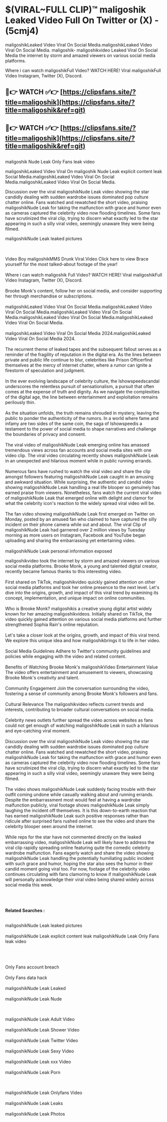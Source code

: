 #  $(VIRAL~FULL CLIP)™ maligoshik Leaked Video Full On Twitter or (X)  - (5cmj4)

maligoshikLeaked Video Viral On Social Media.maligoshikLeaked Video Viral On Social Media.
maligoshik- maligoshikvideo Leaked Viral On Social Media the internet by storm and amazed viewers on various social media platforms.

Where i can watch maligoshikFull Video? WATCH HERE! Viral maligoshikFull Video Instagram, Twitter (X), Discord.

## 🔴👉 WATCH ✅👉 [https://clipsfans.site/?title=maligoshik](https://clipsfans.site/?title=maligoshik&ref=git)


## 🔴👉 WATCH ✅👉 [https://clipsfans.site/?title=maligoshik](https://clipsfans.site/?title=maligoshik&ref=git)
##


maligoshik Nude Leak Only Fans leak video 


maligoshikLeaked Video Viral On  maligoshik Nude Leak explicit content leak Social Media.maligoshikLeaked Video Viral On Social Media.maligoshikLeaked Video Viral On Social Media.



Discussion over the viral maligoshikNude Leak video showing the star candidly dealing with sudden wardrobe issues dominated pop culture chatter online. Fans watched and rewatched the short video, praising maligoshikNude Leak for taking the malfunction with grace and humor even as cameras captured the celebrity video now flooding timelines. Some fans have scrutinized the viral clip, trying to discern what exactly led to the star appearing in such a silly viral video, seemingly unaware they were being filmed.


maligoshikNude Leak leaked pictures


  <br>

  <br>
Video Boy maligoshikMMS Drunk Viral.Video Click here to view Brace yourself for the most talked-about footage of the year!
<br><br>
Where i can watch maligoshik Full Video? WATCH HERE! Viral maligoshikFull Video Instagram, Twitter (X), Discord.
<br><br>
Brooke Monk's content, follow her on social media, and consider supporting her through merchandise or subscriptions.
<br><br>
maligoshikLeaked Video Viral On Social Media.maligoshikLeaked Video Viral On Social Media.maligoshikLeaked Video Viral On Social Media.maligoshikLeaked Video Viral On Social Media.maligoshikLeaked Video Viral On Social Media.
<br><br>
maligoshikLeaked Video Viral On Social Media 2024.maligoshikLeaked Video Viral On Social Media 2024.
<br><br>
The recurrent theme of leaked tapes and the subsequent fallout serves as a reminder of the fragility of reputation in the digital era. As the lines between private and public life continue to blur, celebrities like Prison Officerfind themselves at the mercy of internet chatter, where a rumor can ignite a firestorm of speculation and judgment.
<br><br>
In the ever evolving landscape of celebrity culture, the Ishowspeedscandal underscores the relentless pursuit of sensationalism, a pursuit that often comes at the expense of truth and dignity. As we navigate the complexities of the digital age, the line between entertainment and exploitation remains perilously thin.
<br><br>
As the situation unfolds, the truth remains shrouded in mystery, leaving the public to ponder the authenticity of the rumors. In a world where fame and infamy are two sides of the same coin, the saga of Ishowspeedis a testament to the power of social media to shape narratives and challenge the boundaries of privacy and consent.
<br><br>
The viral video of maligoshikNude Leak emerging online has amassed tremendous views across fan accounts and social media sites with one video clip. The viral video circulating recently shows maligoshikNude Leak in an unexpected and hilarious moment while in public running errands.
<br><br>
Numerous fans have rushed to watch the viral video and share the clip amongst followers featuring maligoshikNude Leak caught in an amusing and awkward situation. While surprising, the authentic and candid video showing maligoshikNude Leak handling a real life blooper so genuinely has earned praise from viewers. Nonetheless, fans watch the current viral video of maligoshikNude Leak that emerged online with delight and clamor for what the celebrity icon's reaction to the widely spread viral video will be.
<br><br>
The fan video showing maligoshikNude Leak first emerged on Twitter on Monday, posted by an amused fan who claimed to have captured the silly incident on their phone camera while out and about. The viral Clip of maligoshikNude Leak had garnered over 2 million views by Tuesday morning as more users on Instagram, Facebook and YouTube began uploading and sharing the embarrassing yet entertaining video.
<br><br>
maligoshikNude Leak personal information exposed

maligoshikvideo took the internet by storm and amazed viewers on various social media platforms. Brooke Monk, a young and talented digital creator, recently became famous thanks to this interesting video.
<br><br>
First shared on TikTok, maligoshikvideo quickly gained attention on other social media platforms and took her online presence to the next level. Let's dive into the origins, growth, and impact of this viral trend by examining its concept, implementation, and unique impact on online communities.
<br><br>
Who is Brooke Monk? maligoshikis a creative young digital artist widely known for her amazing maligoshikvideos. Initially shared on TikTok, the video quickly gained attention on various social media platforms and further strengthened Sophia Rain's online reputation.
<br><br>
Let's take a closer look at the origins, growth, and impact of this viral trend. We explore this unique idea and how maligoshikbrings it to life in her video.
<br><br>
Social Media Guidelines Adhere to Twitter's community guidelines and policies while engaging with the video and related content.
<br><br>
Benefits of Watching Brooke Monk's maligoshikVideo Entertainment Value The video offers entertainment and amusement to viewers, showcasing Brooke Monk's creativity and talent.
<br><br>
Community Engagement Join the conversation surrounding the video, fostering a sense of community among Brooke Monk's followers and fans.
<br><br>
Cultural Relevance The maligoshikvideo reflects current trends and interests, contributing to broader cultural conversations on social media.
<br><br>
Celebrity news outlets further spread the video across websites as fans could not get enough of watching maligoshikNude Leak in such a hilarious and eye-catching viral moment.
<br><br>
Discussion over the viral maligoshikNude Leak video showing the star candidly dealing with sudden wardrobe issues dominated pop culture chatter online. Fans watched and rewatched the short video, praising maligoshikNude Leak for taking the malfunction with grace and humor even as cameras captured the celebrity video now flooding timelines. Some fans have scrutinized the viral clip, trying to discern what exactly led to the star appearing in such a silly viral video, seemingly unaware they were being filmed.
<br><br>
The video shows maligoshikNude Leak suddenly facing trouble with their outfit coming undone while casually walking about and running errands. Despite the embarrassment most would feel at having a wardrobe malfunction publicly, viral footage shows maligoshikNude Leak simply laughing the incident off themselves. It is this down-to-earth reaction that has earned maligoshikNude Leak such positive responses rather than ridicule after surprised fans rushed online to see the video and share the celebrity blooper seen around the internet.
<br><br>
While reps for the star have not commented directly on the leaked embarrassing video, maligoshikNude Leak will likely have to address the viral clip rapidly spreading online featuring quite the comedic celebrity wardrobe malfunction. Fans eagerly watch and share the video showing maligoshikNude Leak handling the potentially humiliating public incident with such grace and humor, hoping the star also sees the humor in their candid moment going viral too. For now, footage of the celebrity video continues circulating with fans clamoring to know if maligoshikNude Leak will personally acknowledge their viral video being shared widely across social media this week.
<br><br>

<br><br>
<strong>Related Searches :</strong>
<br><br>

maligoshikNude Leak leaked pictures
<br><br>
maligoshikNude Leak explicit content leak
maligoshikNude Leak Only Fans leak video
<br><br>

<br><br>
Only Fans account breach
<br><br>
Only Fans data hack
<br><br>
maligoshikNude Leak Leaked
<br><br>
maligoshikNude Leak Nude

<br><br>
maligoshikNude Leak Adult Video
<br><br>
maligoshikNude Leak Shower Video
<br><br>
maligoshikNude Leak Twitter Video
<br><br>
maligoshikNude Leak Sexy Video
<br><br>
maligoshikNude Leak xxx Video
<br><br>
maligoshikNude Leak Porn

<br><br>
maligoshikNude Leak Onlyfans Video
<br><br>
maligoshikNude Leak Leaks
<br><br>
maligoshikNude Leak Photos